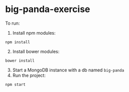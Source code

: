 # big-panda-exercise
To run:

1. Install npm modules:
```
npm install
```
2. Install bower modules:
```
bower install
```
3. Start a MongoDB instance with a db named `big-panda`
4. Run the project:
```
npm start
```
